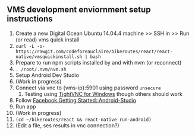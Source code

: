 ## VMS development enviornment setup instructions

1. Create a new Digital Ocean Ubuntu 14.04.4 machine >> SSH in >> Run (or read) vms quick install
 1. `curl -L -o- https://rawgit.com/codeforeauclaire/bikeroutes/react/react-native/vmsquickinstall.sh | bash`
1. Prepare to run npm scripts installed by and with nvm (or reconnect)
 1. `. /root/.nvm/nvm.sh`
1. Setup Android Dev Studio
 1. (Work in progress)
 1. Connect via vnc to {vms-ip}:5901 using password `unsecure`
     1. Testing using [TightVNC for Windows](http://www.tightvnc.com/) though others should work
 1. Follow [Facebook Getting Started::Android-Studio](https://facebook.github.io/react-native/docs/getting-started.html#android-studio)
1. Run app
 1. (Work in progress)
 1. `(cd ~/bikeroutes/react && react-native run-android)`
 1. (Edit a file, ses results in vnc connection?)
